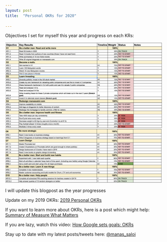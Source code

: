 ```yaml
---
layout: post
title:  "Personal OKRs for 2020"

---
```


Objectives I set for myself this year and progress on each KRs:

![Personal OKRs 2020 part 1](/assets/img/OKRS1_2020.png)
![Personal OKRs 2020 part 2](/assets/img/OKRS2_2020.png)

I will update this blogpost as the year progresses

Update on my 2019 OKRs: [2019 Personal OKRs](https://manassaloi.com/2019/11/01/personal-OKRs-update-2019.html)

If you want to learn more about OKRs, here is a post which might help: [Summary of Measure What Matters](https://manassaloi.com/booksummaries/2016/03/02/measure-what-matters-doerr.html)

If you are lazy, watch this video: [How Google sets goals: OKRs](https://www.youtube.com/watch?v=mJB83EZtAjc)

Stay up to date with my latest posts/tweets here: [@manas_saloi](http://twitter.com/manas_saloi)
